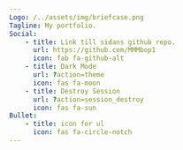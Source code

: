 ```yaml
---
Logo: /../assets/img/briefcase.png
Tagline: My portfolio.
Social:
    - title: Link till sidans github repo.
      url: https://github.com/MMMbop1
      icon: fab fa-github-alt
    - title: Dark Mode
      url: ?action=theme
      icon: fas fa-moon
    - title: Destroy Session
      url: ?action=session_destroy
      icon: fas fa-sun
Bullet:
    - title: icon for ul
      icon: fas fa-circle-notch
---
```


